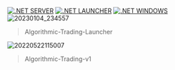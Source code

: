 [![.NET SERVER](https://github.com/Share-Invest/Algorithmic-Trading-Server/actions/workflows/server.yml/badge.svg)](https://github.com/Share-Invest/Algorithmic-Trading-Server/actions/workflows/server.yml) [![.NET LAUNCHER](https://github.com/Share-Invest/Algorithmic-Trading-Launcher/actions/workflows/windows-launcher.yml/badge.svg)](https://github.com/Share-Invest/Algorithmic-Trading-Launcher/actions/workflows/windows-launcher.yml) [![.NET WINDOWS](https://github.com/Share-Invest/Algorithmic-Trading-DeskTop/actions/workflows/windows-desktop.yml/badge.svg)](https://github.com/Share-Invest/Algorithmic-Trading-DeskTop/actions/workflows/windows-desktop.yml)![20230104_234557](https://user-images.githubusercontent.com/48705422/210582292-1372dc19-35df-4aa3-a39f-dfc612d72972.png)<blockquote>Algorithmic-Trading-Launcher</blockquote>
![20220522115007](https://user-images.githubusercontent.com/48705422/203870756-fb14b40a-bab6-4808-8d8a-3e233dc29a70.png)
<blockquote>Algorithmic-Trading-v1</blockquote>
